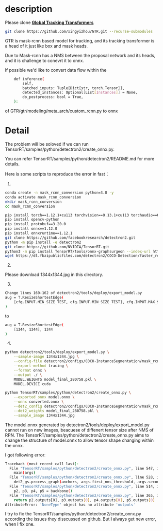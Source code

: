 # description

Please clone [**Global Tracking Transformers**](https://github.com/xingyizhou/GTR#readme)
```bash
git clone https://github.com/xingyizhou/GTR.git --recurse-submodules
```

GTR is mask-rcnn based model for tracking, and its tracking transformer is a head of it just like box and mask heads. 


Due to Mask-rcnn has a NMS between the proposal network and its heads, and it is challenge to conevrt it to onnx. 


If possible we'd like to convert data flow within the 
```bash
    def inference(
        self,
        batched_inputs: Tuple[Dict[str, torch.Tensor]],
        detected_instances: Optional[List[Instances]] = None,
        do_postprocess: bool = True,
    ):
```
of GTR/gtr/modeling/meta_arch/custom_rcnn.py to onnx

# Detail
The problem will be soloved if we can run TensorRT/samples/python/detectron2/create_onnx.py. 

You can refer TensorRT/samples/python/detectron2/README.md for more details.

Here is some scripts to reproduce the error in fast：

1.

```bash
conda create -n mask_rcnn_conversion python=3.8 -y
conda activate mask_rcnn_conversion
mkdir mask_rcnn_conversion
cd mask_rcnn_conversion

pip install torch==1.12.1+cu113 torchvision==0.13.1+cu113 torchaudio==0.12.1 --extra-index-url https://download.pytorch.org/whl/cu113
pip install opencv-python
pip install protobuf==3.20.0
pip install onnx==1.12.0
pip install onnxruntime==1.12.1
git clone https://github.com/facebookresearch/detectron2.git
python -m pip install -e detectron2
git clone https://github.com/NVIDIA/TensorRT.git
python3 -m pip install TensorRT/tools/onnx-graphsurgeon --index-url https://pypi.ngc.nvidia.com
wget https://dl.fbaipublicfiles.com/detectron2/COCO-Detection/faster_rcnn_R_50_FPN_3x/137849458/model_final_280758.pkl
```
2.

Please download 1344x1344.jpg in this directory.

3.
```bash
Change lines 160-162 of detectron2/tools/deploy/export_model.py 
aug = T.ResizeShortestEdge(
    [cfg.INPUT.MIN_SIZE_TEST, cfg.INPUT.MIN_SIZE_TEST], cfg.INPUT.MAX_SIZE_TEST
)
```
to
```bash
aug = T.ResizeShortestEdge(
    [1344, 1344], 1344
)
```
4.
```bash
python detectron2/tools/deploy/export_model.py \
    --sample-image 1344x1344.jpg \
    --config-file detectron2/configs/COCO-InstanceSegmentation/mask_rcnn_R_50_FPN_3x.yaml \
    --export-method tracing \
    --format onnx \
    --output ./ \
    MODEL.WEIGHTS model_final_280758.pkl \
    MODEL.DEVICE cuda

python TensorRT/samples/python/detectron2/create_onnx.py \
    --exported_onnx model.onnx \
    --onnx converted.onnx \
    --det2_config detectron2/configs/COCO-InstanceSegmentation/mask_rcnn_R_50_FPN_3x.yaml \
    --det2_weights model_final_280758.pkl \
    --sample_image 1344x1344.jpg
```
The model.onnx generated by detectron2/tools/deploy/export_model.py cannot run on new images, beacuese of diffenert tensor size after NMS of RPN. The TensorRT/samples/python/detectron2/create_onnx.py aims to change the structure of model.onnx to allow tensor shape changing within the onnx. 

I got following error:
```bash
Traceback (most recent call last):
  File "TensorRT/samples/python/detectron2/create_onnx.py", line 547, in <module>
    main(args)
  File "TensorRT/samples/python/detectron2/create_onnx.py", line 528, in main
    det2_gs.process_graph(anchors, args.first_nms_threshold, args.second_nms_threshold)
  File "TensorRT/samples/python/detectron2/create_onnx.py", line 514, in process_graph
    p2, p3, p4, p5 = backbone()
  File "TensorRT/samples/python/detectron2/create_onnx.py", line 365, in backbone
    return p2.outputs[0], p3.outputs[0], p4.outputs[0], p5.outputs[0]
AttributeError: 'NoneType' object has no attribute 'outputs'
```
I try to fix the TensorRT/samples/python/detectron2/create_onnx.py according the issues they disscussed on github. But I always get new error, when I fix one.
